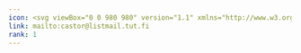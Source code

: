```yaml
---
icon: <svg viewBox="0 0 980 980" version="1.1" xmlns="http://www.w3.org/2000/svg" xmlns:xlink="http://www.w3.org/1999/xlink" xml:space="preserve" xmlns:serif="http://www.serif.com/" style="fill-rule:evenodd;clip-rule:evenodd;stroke-linejoin:round;stroke-miterlimit:1.41421;"><path d="M490,0C760.438,0 980,219.562 980,490C980,760.438 760.438,980 490,980C219.562,980 0,760.438 0,490C0,219.562 219.562,0 490,0ZM822,733.966L583.589,504L491,581.261L398.411,504L160,733.966L822,733.966ZM618,477.579L854.047,271L854.047,706L618,477.579ZM366,477.579L129.953,271L129.953,706L366,477.579ZM820,246L160,246L490,526L820,246Z"/></svg>
link: mailto:castor@listmail.tut.fi
rank: 1
---
```

